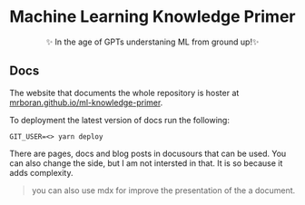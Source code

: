 # Machine Learning Knowledge Primer

<p align='center'>
  ✨ In the age of GPTs understaning ML from ground up!✨
</p>


## Docs

The website that documents the whole repository is hoster at [mrboran.github.io/ml-knowledge-primer](https://mrboran.github.io/ml-knowledge-primer/).

To deployment the latest version of docs run the following:

```shell
GIT_USER=<> yarn deploy
```

There are pages, docs and blog posts in docusours that can be used. You can also change
the side, but I am not intersted in that. It is so because it adds complexity.

> you can also use mdx for improve the presentation of the a document.
